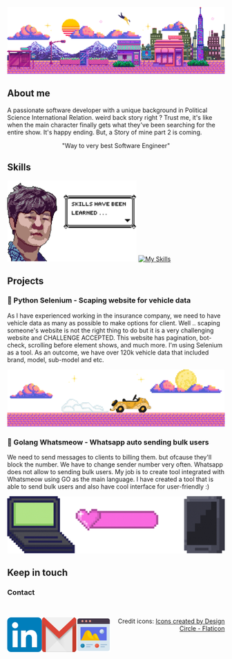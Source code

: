 <p align="center">
  <img src="assets/header_label_bg.gif" alt="header_label_bg">
</p>

## About me 
A passionate software developer with a unique background in Political Science International Relation. weird back story right ?
Trust me, it's like when the main character finally gets what they've been searching for the entire show. It's happy ending.
But, a Story of mine part 2 is coming. <p align="center">"Way to very best Software Engineer"</p>

## Skills
<img src="assets/hello_img.png" alt="hello_img" width="300px"> [![My Skills](https://skillicons.dev/icons?i=js,go,postgres,py,react,ts,vue,html,css,docker,figma,git)](https://skillicons.dev)
<div style="margin-top: 10px;">
</div>

## Projects
### 🚗 Python Selenium - Scaping website for vehicle data
As I have experienced working in the insurance company, we need to have vehicle data as many as possible to make options for client.
Well .. scaping someone's website is not the right thing to do but it is a very challenging website and CHALLENGE ACCEPTED.
This website has pagination, bot-check, scrolling before element shows, and much more. I'm using Selenium as a tool.
As an outcome, we have over 120k vehicle data that included brand, model, sub-model and etc.
<p align="center">
  <img src="assets/python_car_proj.gif" alt="python_car_proj">
</p>

### 📲 Golang Whatsmeow - Whatsapp auto sending bulk users
We need to send messages to clients to billing them. but ofcause they'll block the number. We have to change sender number very often.
Whatsapp does not allow to sending bulk users. My job is to create tool integrated with Whatsmeow using GO as the main language.
I have created a tool that is able to send bulk users and also have cool interface for user-friendly :)
<p align="center">
  <img src="assets/go_message_proj.gif" alt="python_car_proj">
</p>

## Keep in touch
### Contact
</br>
<p>
<a href="https://www.linkedin.com/in/visutthi/" target="_blank"><img align="left" src="assets/linkedIn_icon.png" alt="LinkedIn" width="80px" height="80px"/></a>
<a href="mailto:visutthi.tiravisit@gmail.com" target="_blank"><img align="left" src="assets/gmail_icon.png" alt="Gmail" width="80px" height="80px"/></a>
<a href="https://visutthiportfolio-2024.web.app/index.html" target="_blank"><img align="left" src="assets/website_icon.png" alt="Website" width="80px" height="80px"/></a>
</p>

<p align="right">
Credit icons: 
<a href="https://www.flaticon.com/free-icons" title="credit icons" align="right">Icons created by Design Circle - Flaticon</a>
</p>

